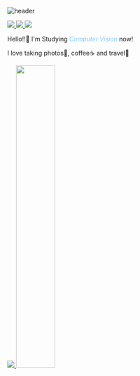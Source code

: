 
<!--
**Rohchanghyun/Rohchanghyun** is a ✨ _special_ ✨ repository because its `README.md` (this file) appears on your GitHub profile.

Here are some ideas to get you started:

- 🔭 I’m currently working on ...
- 🌱 I’m currently learning ...
- 👯 I’m looking to collaborate on ...
- 🤔 I’m looking for help with ...
- 💬 Ask me about ...
- 📫 How to reach me: ...
- 😄 Pronouns: ...
- ⚡ Fun fact: ...
-->
![header](https://capsule-render.vercel.app/api?type=waving&color=gradient&height=120&animation=fadeIn&section=footer&text=💻📸☕🛫&fontAlign=70)



<a href="https://rohchanghyun.github.io/" target="_blank">
    <img src="https://img.shields.io/badge/githubpages-5C5470?style=flat&logo=githubpages&logoColor=7C81AD"/>
</a> 
<a href="https://rohchanghyun.github.io/" target="_blank">
    <img src="https://img.shields.io/badge/Instagram-5C5470?style=flat&logo=Instagram&logoColor=E4405F"/>
</a> 
<a href="https://rohchanghyun.github.io/" target="_blank">
    <img src="https://img.shields.io/badge/ggara376@gmail.com-5C5470?style=flat&logo=minutemailer&logoColor=30B980"/>
</a>

Hello!!👋 I'm Studying *<span style = "color:#88c8ff"> Computer Vision </span>* now!

I love taking photos📸, coffee☕ and travel🛫

<a href="s">
  <img src="https://github-readme-stats.vercel.app/api/top-langs/?username=Rohchanghyun&exclude_repo=Rohchanghyun.github.io&layout=compact&theme=ayu-mirage" />
</a>
<a href="s">
  <img src="https://github-readme-stats.vercel.app/api?username=dkssud8150&theme=ayu-mirage&show_icons=true" width="42%" />
</a>